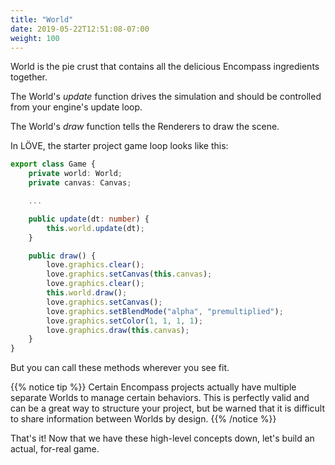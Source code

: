 ```yaml
---
title: "World"
date: 2019-05-22T12:51:08-07:00
weight: 100
---
```


World is the pie crust that contains all the delicious Encompass ingredients together.

The World's *update* function drives the simulation and should be controlled from your engine's update loop.

The World's *draw* function tells the Renderers to draw the scene.

In LÖVE, the starter project game loop looks like this:

```ts
export class Game {
    private world: World;
    private canvas: Canvas;

    ...

    public update(dt: number) {
        this.world.update(dt);
    }

    public draw() {
        love.graphics.clear();
        love.graphics.setCanvas(this.canvas);
        love.graphics.clear();
        this.world.draw();
        love.graphics.setCanvas();
        love.graphics.setBlendMode("alpha", "premultiplied");
        love.graphics.setColor(1, 1, 1, 1);
        love.graphics.draw(this.canvas);
    }
}
```

But you can call these methods wherever you see fit.

{{% notice tip %}}
Certain Encompass projects actually have multiple separate Worlds to manage certain behaviors. This is perfectly valid and can be a great way to structure your project, but be warned that it is difficult to share information between Worlds by design.
{{% /notice %}}

That's it! Now that we have these high-level concepts down, let's build an actual, for-real game.
